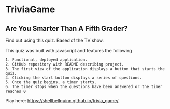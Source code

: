 # TriviaGame

## Are You Smarter Than A Fifth Grader?

Find out using this quiz. Based of the TV show. 

This quiz was built with javascript and features the following

    1. Functional, deployed application.
    2. GitHub repository with README describing project.
    3. The first view of the application displays a button that starts the quiz.
    4. Clicking the start button displays a series of questions.
    5. Once the quiz begins, a timer starts.
    6. The timer stops when the questions have been answered or the timer reaches 0

Play here: https://shellbellquinn.github.io/trivia_game/

